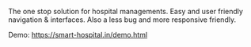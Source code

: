 The one stop solution for hospital managements. Easy and user friendly navigation & interfaces. Also a less bug and more responsive friendly.

Demo:
https://smart-hospital.in/demo.html
